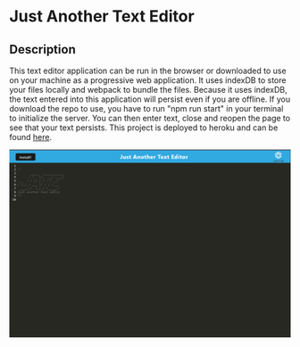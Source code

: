 # Just Another Text Editor

## Description
This text editor application can be run in the browser or downloaded to use on your machine as a progressive web application. It uses indexDB to store your files locally and webpack to bundle the files. Because it uses indexDB, the text entered into this application will persist even if you are offline. If you download the repo to use, you have to run "npm run start" in your terminal to initialize the server. You can then enter text, close and reopen the page to see that your text persists. This project is deployed to heroku and can be found [here]().

![here is a screenshot of the application](./assets/jateScreenshot.png)